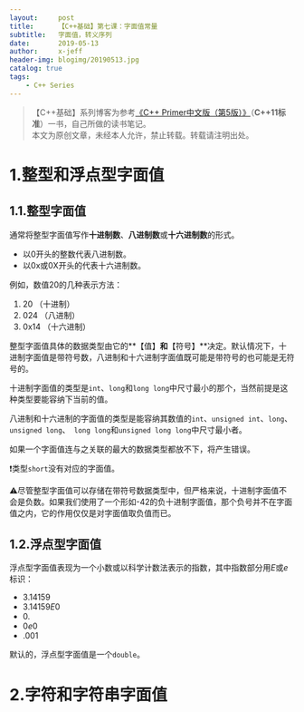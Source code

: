 ```yaml
---
layout:     post
title:      【C++基础】第七课：字面值常量
subtitle:   字面值，转义序列
date:       2019-05-13
author:     x-jeff
header-img: blogimg/20190513.jpg
catalog: true
tags:
    - C++ Series
---
```

>【C++基础】系列博客为参考[《C++ Primer中文版（第5版）》](https://www.phei.com.cn/module/goods/wssd_content.jsp?bookid=37655)（**C++11标准**）一书，自己所做的读书笔记。  
>本文为原创文章，未经本人允许，禁止转载。转载请注明出处。

# 1.整型和浮点型字面值

## 1.1.整型字面值

通常将整型字面值写作**十进制数**、**八进制数**或**十六进制数**的形式。

* 以0开头的整数代表八进制数。
* 以0x或0X开头的代表十六进制数。

例如，数值20的几种表示方法：

1. 20 （十进制）
2. 024 （八进制）
3. 0x14 （十六进制）

整型字面值具体的数据类型由它的**【值】**和**【符号】**决定。默认情况下，十进制字面值是带符号数，八进制和十六进制字面值既可能是带符号的也可能是无符号的。

十进制字面值的类型是`int`、`long`和`long long`中尺寸最小的那个，当然前提是这种类型要能容纳下当前的值。

八进制和十六进制的字面值的类型是能容纳其数值的`int`、`unsigned int`、`long`、`unsigned long`、` long long`和`unsigned long long`中尺寸最小者。

如果一个字面值连与之关联的最大的数据类型都放不下，将产生错误。

❗️类型`short`没有对应的字面值。

⚠️尽管整型字面值可以存储在带符号数据类型中，但严格来说，十进制字面值不会是负数。如果我们使用了一个形如-42的负十进制字面值，那个负号并不在字面值之内，它的作用仅仅是对字面值取负值而已。

## 1.2.浮点型字面值

浮点型字面值表现为一个小数或以科学计数法表示的指数，其中指数部分用$E$或$e$标识：

* $3.14159$
* $3.14159E0$
* $0.$
* $0e0$
* $.001$

默认的，浮点型字面值是一个`double`。

# 2.字符和字符串字面值

